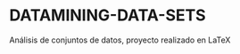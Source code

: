 DATAMINING-DATA-SETS
====================

Análisis de conjuntos de datos, proyecto realizado en LaTeX
